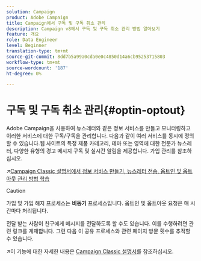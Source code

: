 ```yaml
---
solution: Campaign
product: Adobe Campaign
title: Campaign에서 구독 및 구독 취소 관리
description: Campaign v8에서 구독 및 구독 취소 관리 방법 알아보기
feature: 개요
role: Data Engineer
level: Beginner
translation-type: tm+mt
source-git-commit: 8dd7b5a99a0cda0e0c4850d14a6cb95253715803
workflow-type: tm+mt
source-wordcount: '187'
ht-degree: 0%

---
```


# 구독 및 구독 취소 관리{#optin-optout}

Adobe Campaign을 사용하여 뉴스레터와 같은 정보 서비스를 만들고 모니터링하고 이러한 서비스에 대한 구독/구독을 관리합니다. 다음과 같이 여러 서비스를 동시에 정의할 수 있습니다.웹 사이트의 특정 제품 카테고리, 테마 또는 영역에 대한 전문가 뉴스레터, 다양한 유형의 경고 메시지 구독 및 실시간 알림을 제공합니다. 가입 관리를 참조하십시오.

:arrow_upper_right:[Campaign Classic 설명서에서 정보 서비스 만들기, 뉴스레터 전송, 옵트인 및 옵트아웃 관리 방법 학습](https://experienceleague.adobe.com/docs/campaign-classic/using/sending-messages/subscriptions-and-referrals/managing-subscriptions.html)

>[!CAUTION]
>
>가입 및 가입 해지 프로세스는 **비동기** 프로세스입니다. 옵트인 및 옵트아웃 요청은 매 시간마다 처리됩니다.

전달 받는 사람이 친구에게 메시지를 전달하도록 할 수도 있습니다. 이를 수행하려면 관련 링크를 게재합니다. 그런 다음 이 공유 프로세스와 관련 페이지 방문 횟수를 추적할 수 있습니다.

:arrow_upper_right:이 기능에 대한 자세한 내용은 [Campaign Classic 설명서](https://experienceleague.adobe.com/docs/campaign-classic/using/sending-messages/subscriptions-and-referrals/viral-and-social-marketing.html?lang=en#viral-marketing--forward-to-a-friend)를 참조하십시오.